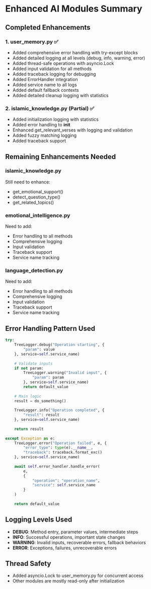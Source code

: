 # Enhanced AI Modules Summary

## Completed Enhancements

### 1. user_memory.py ✅
- Added comprehensive error handling with try-except blocks
- Added detailed logging at all levels (debug, info, warning, error)
- Added thread-safe operations with asyncio.Lock
- Added input validation for all methods
- Added traceback logging for debugging
- Added ErrorHandler integration
- Added service name to all logs
- Added default fallback contexts
- Added detailed cleanup logging with statistics

### 2. islamic_knowledge.py (Partial) ✅
- Added initialization logging with statistics
- Added error handling to __init__
- Enhanced get_relevant_verses with logging and validation
- Added fuzzy matching logging
- Added traceback support

## Remaining Enhancements Needed

### islamic_knowledge.py
Still need to enhance:
- get_emotional_support()
- detect_question_type()
- get_related_topics()

### emotional_intelligence.py
Need to add:
- Error handling to all methods
- Comprehensive logging
- Input validation
- Traceback support
- Service name tracking

### language_detection.py
Need to add:
- Error handling to all methods
- Comprehensive logging
- Input validation
- Traceback support
- Service name tracking

## Error Handling Pattern Used

```python
try:
    TreeLogger.debug("Operation starting", {
        "param": value
    }, service=self.service_name)
    
    # Validate inputs
    if not param:
        TreeLogger.warning("Invalid input", {
            "param": param
        }, service=self.service_name)
        return default_value
    
    # Main logic
    result = do_something()
    
    TreeLogger.info("Operation completed", {
        "result": result
    }, service=self.service_name)
    
    return result
    
except Exception as e:
    TreeLogger.error("Operation failed", e, {
        "error_type": type(e).__name__,
        "traceback": traceback.format_exc()
    }, service=self.service_name)
    
    await self.error_handler.handle_error(
        e,
        {
            "operation": "operation_name",
            "service": self.service_name
        }
    )
    
    return default_value
```

## Logging Levels Used

- **DEBUG**: Method entry, parameter values, intermediate steps
- **INFO**: Successful operations, important state changes
- **WARNING**: Invalid inputs, recoverable errors, fallback behaviors
- **ERROR**: Exceptions, failures, unrecoverable errors

## Thread Safety

- Added asyncio.Lock to user_memory.py for concurrent access
- Other modules are mostly read-only after initialization
